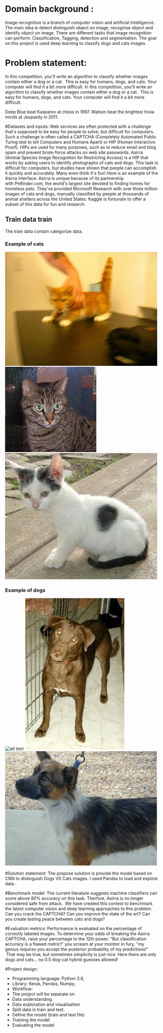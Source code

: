 # Domain background :

Image recognition is a branch of computer vision and artificial Intelligence. The main idea is detect distinguish object on image, recognise object and identify object on image. There are different tasks that image recognition can perform: Classification, Tagging, detection and segmentation. The goal on this project is used deep learning to classify dogs and cats images. 

# Problem statement: 
In this competition, you'll write an algorithm to classify whether images contain either a dog or a cat.  This is easy for humans, dogs, and cats. Your computer will find it a bit more difficult.
In this competition, you'll write an algorithm to classify whether images contain either a dog or a cat.  This is easy for humans, dogs, and cats. Your computer will find it a bit more difficult.
 
Deep Blue beat Kasparov at chess in 1997.
Watson beat the brightest trivia minds at Jeopardy in 2011.


#Datasets and inputs:
Web services are often protected with a challenge that's supposed to be easy for people to solve, but difficult for computers. Such a challenge is often called a CAPTCHA (Completely Automated Public Turing test to tell Computers and Humans Apart) or HIP (Human Interactive Proof). HIPs are used for many purposes, such as to reduce email and blog spam and prevent brute-force attacks on web site passwords.
Asirra (Animal Species Image Recognition for Restricting Access) is a HIP that works by asking users to identify photographs of cats and dogs. This task is difficult for computers, but studies have shown that people can accomplish it quickly and accurately. Many even think it's fun! Here is an example of the Asirra interface:
Asirra is unique because of its partnership with Petfinder.com, the world's largest site devoted to finding homes for homeless pets. They've provided Microsoft Research with over three million images of cats and dogs, manually classified by people at thousands of animal shelters across the United States. Kaggle is fortunate to offer a subset of this data for fun and research. 

## Train data train
The train data contain categorize data. 
### Example of cats
![alt text](train/cat.0.jpg "cat")
![alt text](train/cat.1.jpg "cat")
![alt text](train/cat.3.jpg "cat")
### Example of dogs
![alt text](train/dog.0.jpg "cat")
![alt text](train/dog.1.jpg "cat")
![alt text](train/dog.3.jpg "cat")

#Solution statement:
The propose solution is provide the model based on CNN to distinguish Dogs VS Cats images. I used Pandas to load and explore data .

#Benchmark model:
The current literature suggests machine classifiers can score above 80% accuracy on this task. Therfore, Asirra is no longer considered safe from attack.  We have created this contest to benchmark the latest computer vision and deep learning approaches to this problem. Can you crack the CAPTCHA? Can you improve the state of the art? Can you create lasting peace between cats and dogs?

#Evaluation metrics:
Performance is evaluated on the percentage of correctly labeled images. To determine your odds of breaking the Asirra CAPTCHA, raise your percentage to the 12th power.
"But classification accuracy is a flawed metric!" you scream at your monitor in fury, "my genius requires you accept the posterior probability of my predictions!"  That may be true, but sometimes simplicity is just nice. Here there are only dogs and cats... no 0.5 dog-cat hybrid guesses allowed!
    
#Project design:
-   Programming language: Python 3.6, 
-   Library: Keras, Pandas, Numpy, 
-   Workflow:
-   The project will be separate on 
-	Data understanding
-	Data exploration and visualisation 
-	Split data in train and test.
-	Define the model (train and test file) 
-   Training the model
-	Evaluating the model
